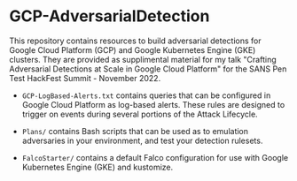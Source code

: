 # GCP-AdversarialDetection
This repository contains resources to build adversarial detections for Google Cloud Platform (GCP) and Google Kubernetes Engine (GKE) clusters.  They are provided as supplimental material for my talk "Crafting Adversarial Detections at Scale in Google Cloud Platform" for the SANS Pen Test HackFest Summit - November 2022.

- `GCP-LogBased-Alerts.txt` contains queries that can be configured in Google Cloud Platform as log-based alerts.  These rules are designed to trigger on events during several portions of the Attack Lifecycle.

- `Plans/` contains Bash scripts that can be used as to emulation adversaries in your environment, and test your detection rulesets.

- `FalcoStarter/` contains a default Falco configuration for use with Google Kubernetes Engine (GKE) and kustomize.
